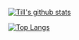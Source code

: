 [![Till's github stats](https://github-readme-stats.vercel.app/api?username=tillchen&count_private=true&show_icons=true)](https://github.com/anuraghazra/github-readme-stats)

[![Top Langs](https://github-readme-stats.vercel.app/api/top-langs/?username=tillchen&layout=compact&hide=html&langs_count=5)](https://github.com/anuraghazra/github-readme-stats)

